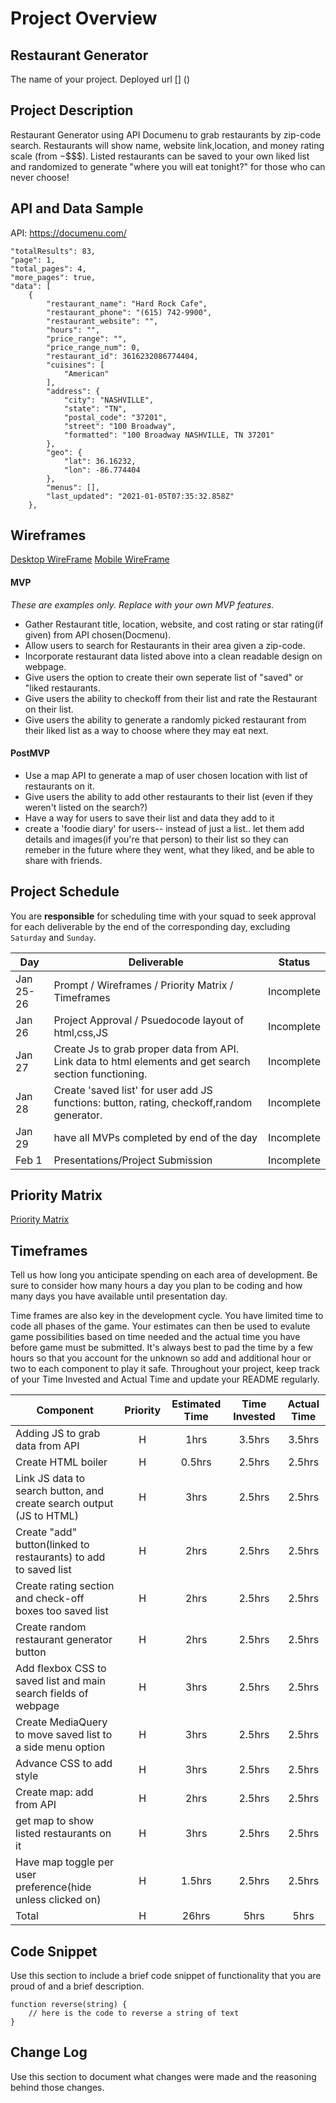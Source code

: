 # Project Overview

## Restaurant Generator

The name of your project.
Deployed url [] ()

## Project Description

Restaurant Generator using API Documenu to grab restaurants by zip-code search. Restaurants will show name, website link,location, and money rating scale (from $-$$$$). Listed restaurants can be saved to your own liked list and randomized to generate "where you will eat tonight?" for those who can never choose!

## API and Data Sample

API: https://documenu.com/

    "totalResults": 83,
    "page": 1,
    "total_pages": 4,
    "more_pages": true,
    "data": [
        {
            "restaurant_name": "Hard Rock Cafe",
            "restaurant_phone": "(615) 742-9900",
            "restaurant_website": "",
            "hours": "",
            "price_range": "",
            "price_range_num": 0,
            "restaurant_id": 3616232086774404,
            "cuisines": [
                "American"
            ],
            "address": {
                "city": "NASHVILLE",
                "state": "TN",
                "postal_code": "37201",
                "street": "100 Broadway",
                "formatted": "100 Broadway NASHVILLE, TN 37201"
            },
            "geo": {
                "lat": 36.16232,
                "lon": -86.774404
            },
            "menus": [],
            "last_updated": "2021-01-05T07:35:32.858Z"
        },

## Wireframes

[Desktop WireFrame](https://whimsical.com/restaurant-generator-site-Vo44rwy9KRcjKoviKp8tXA)
[Mobile WireFrame](https://whimsical.com/smartphone-restaurant-generator-layout-CJPYpwyYah4d8dX58aL7aG)

#### MVP 
*These are examples only. Replace with your own MVP features.*

- Gather Restaurant title, location, website, and cost rating or star rating(if given) from API chosen(Docmenu).
- Allow users to search for Restaurants in their area given a zip-code.
- Incorporate restaurant data listed above into a clean readable design on webpage.
- Give users the option to create their own seperate list of "saved" or "liked restaurants.
- Give users the ability to checkoff from their list and rate the Restaurant on their list.
- Give users the ability to generate a randomly picked restaurant from their liked list as a way to choose where they may eat next.

#### PostMVP  
- Use a map API to generate a map of user chosen location with list of restaurants on it.
- Give users the ability to add other restaurants to their list (even if they weren't listed on the search?)
- Have a way for users to save their list and data they add to it
- create a 'foodie diary' for users-- instead of just a list.. let them add details and images(if you're that person) to their list so they can remeber in the future where they went, what they liked, and be able to share with friends.

## Project Schedule
You are **responsible** for scheduling time with your squad to seek approval for each deliverable by the end of the corresponding day, excluding `Saturday` and `Sunday`.

|  Day | Deliverable | Status
|---|---| ---|
|Jan 25-26| Prompt / Wireframes / Priority Matrix / Timeframes | Incomplete
|Jan 26| Project Approval / Psuedocode layout of html,css,JS | Incomplete
|Jan 27| Create Js to grab proper data from API. Link data to html elements and get search section functioning. | Incomplete
|Jan 28| Create 'saved list' for user add JS functions: button, rating, checkoff,random generator. | Incomplete
|Jan 29| have all MVPs completed by end of the day | Incomplete
|Feb 1| Presentations/Project Submission | Incomplete

## Priority Matrix

 [Priority Matrix](https://github.com/ghudachek/Restaurant-Generator/blob/main/Priority%20Matrix.png)

## Timeframes

Tell us how long you anticipate spending on each area of development. Be sure to consider how many hours a day you plan to be coding and how many days you have available until presentation day.

Time frames are also key in the development cycle.  You have limited time to code all phases of the game.  Your estimates can then be used to evalute game possibilities based on time needed and the actual time you have before game must be submitted. It's always best to pad the time by a few hours so that you account for the unknown so add and additional hour or two to each component to play it safe. Throughout your project, keep track of your Time Invested and Actual Time and update your README regularly.

| Component | Priority | Estimated Time | Time Invested | Actual Time |
| --- | :---: |  :---: | :---: | :---: |
| Adding JS to grab data from API | H | 1hrs| 3.5hrs | 3.5hrs |
| Create HTML boiler| H | 0.5hrs| 2.5hrs | 2.5hrs |
| Link JS data to search button, and create search output (JS to HTML) | H | 3hrs| 2.5hrs | 2.5hrs |
| Create "add" button(linked to restaurants) to  add to saved list | H | 2hrs| 2.5hrs | 2.5hrs |
| Create rating section and check-off boxes too saved list| H | 2hrs| 2.5hrs | 2.5hrs |
| Create random restaurant generator button | H | 2hrs| 2.5hrs | 2.5hrs |
| Add flexbox CSS to saved list and main search fields of webpage | H | 3hrs| 2.5hrs | 2.5hrs |
| Create MediaQuery to move saved list to a side menu option | H | 3hrs| 2.5hrs | 2.5hrs |
| Advance CSS to add style | H | 3hrs| 2.5hrs | 2.5hrs |
|Create map: add from API| H | 2hrs| 2.5hrs | 2.5hrs |
|get map to show listed restaurants on it | H | 3hrs| 2.5hrs | 2.5hrs |
|Have map toggle per user preference(hide unless clicked on) | H | 1.5hrs| 2.5hrs | 2.5hrs |
| Total | H | 26hrs| 5hrs | 5hrs |

## Code Snippet

Use this section to include a brief code snippet of functionality that you are proud of and a brief description.  

```
function reverse(string) {
	// here is the code to reverse a string of text
}
```

## Change Log
 Use this section to document what changes were made and the reasoning behind those changes.  
